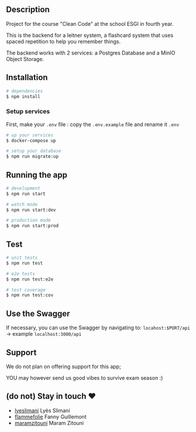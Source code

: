 ## Description

Project for the course "Clean Code" at the school ESGI in fourth year.

This is the backend for a leitner system, a flashcard system that uses spaced repetition to help you remember things.

The backend works with 2 services: a Postgres Database and a MinIO Object Storage.

## Installation

```bash
# dependencies
$ npm install
```

### Setup services
First, make your `.env` file : copy the `.env.example` file and rename it `.env`

```bash
# up your services
$ docker-compose up
```

```bash
# setup your database
$ npm run migrate:up
```

## Running the app

```bash
# development
$ npm run start

# watch mode
$ npm run start:dev

# production mode
$ npm run start:prod
```

## Test

```bash
# unit tests
$ npm run test

# e2e tests
$ npm run test:e2e

# test coverage
$ npm run test:cov
```

## Use the Swagger

If necessary, you can use the Swagger by navigating to: `locahost:$PORT/api` -> example `localhost:3000/api`

## Support

We do not plan on offering support for this app;

YOU may however send us good vibes to survive exam season :)

## (do not) Stay in touch ❤️

- [lyeslimani](https://github.com/lyeslimani) Lyès Slimani
- [flammefolie](https://github.com/flammefolie) Fanny Guillemont
- [maramzitouni](https://github.com/maramzitouni) Maram Zitouni
